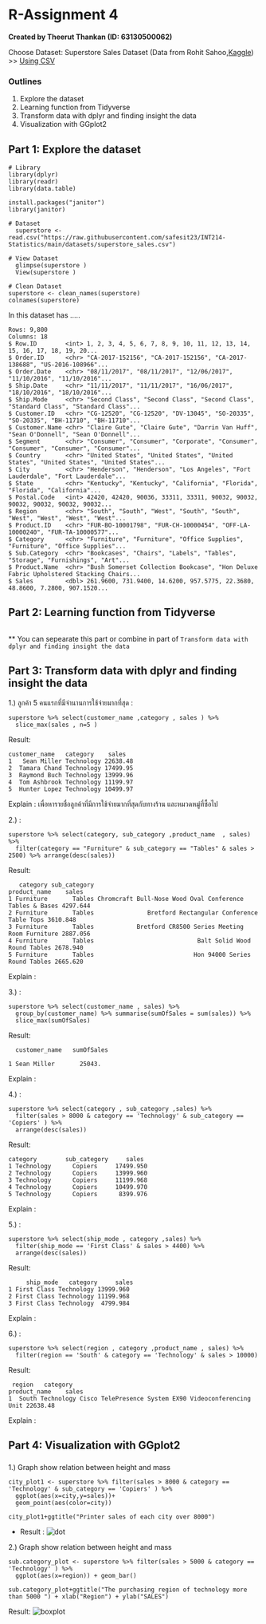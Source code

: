 # R-Assignment 4

**Created by Theerut Thankan (ID: 63130500062)**

Choose Dataset:
Superstore Sales Dataset (Data from Rohit Sahoo,[Kaggle](https://www.kaggle.com/rohitsahoo/sales-forecasting)) >> [Using CSV](https://raw.githubusercontent.com/safesit23/INT214-Statistics/main/datasets/superstore_sales.csv)


### Outlines
1. Explore the dataset
2. Learning function from Tidyverse
3. Transform data with dplyr and finding insight the data
4. Visualization with GGplot2

## Part 1: Explore the dataset

```
# Library
library(dplyr)
library(readr)
library(data.table)

install.packages("janitor")
library(janitor)

# Dataset
  superstore <- read.csv("https://raw.githubusercontent.com/safesit23/INT214-Statistics/main/datasets/superstore_sales.csv")
  
# View Dataset
  glimpse(superstore )
  View(superstore )
  
# Clean Dataset
superstore <- clean_names(superstore)
colnames(superstore)
```
In this dataset has .....
```
Rows: 9,800
Columns: 18
$ Row.ID        <int> 1, 2, 3, 4, 5, 6, 7, 8, 9, 10, 11, 12, 13, 14, 15, 16, 17, 18, 19, 20...
$ Order.ID      <chr> "CA-2017-152156", "CA-2017-152156", "CA-2017-138688", "US-2016-108966"...
$ Order.Date    <chr> "08/11/2017", "08/11/2017", "12/06/2017", "11/10/2016", "11/10/2016"...
$ Ship.Date     <chr> "11/11/2017", "11/11/2017", "16/06/2017", "18/10/2016", "18/10/2016"...
$ Ship.Mode     <chr> "Second Class", "Second Class", "Second Class", "Standard Class", "Standard Class"...
$ Customer.ID   <chr> "CG-12520", "CG-12520", "DV-13045", "SO-20335", "SO-20335", "BH-11710", "BH-11710"...
$ Customer.Name <chr> "Claire Gute", "Claire Gute", "Darrin Van Huff", "Sean O'Donnell", "Sean O'Donnell"...
$ Segment       <chr> "Consumer", "Consumer", "Corporate", "Consumer", "Consumer", "Consumer", "Consumer"...
$ Country       <chr> "United States", "United States", "United States", "United States", "United States"...
$ City          <chr> "Henderson", "Henderson", "Los Angeles", "Fort Lauderdale", "Fort Lauderdale"...
$ State         <chr> "Kentucky", "Kentucky", "California", "Florida", "Florida", "California"...
$ Postal.Code   <int> 42420, 42420, 90036, 33311, 33311, 90032, 90032, 90032, 90032, 90032, 90032...
$ Region        <chr> "South", "South", "West", "South", "South", "West", "West", "West", "West"...
$ Product.ID    <chr> "FUR-BO-10001798", "FUR-CH-10000454", "OFF-LA-10000240", "FUR-TA-10000577"...
$ Category      <chr> "Furniture", "Furniture", "Office Supplies", "Furniture", "Office Supplies"...
$ Sub.Category  <chr> "Bookcases", "Chairs", "Labels", "Tables", "Storage", "Furnishings", "Art"...
$ Product.Name  <chr> "Bush Somerset Collection Bookcase", "Hon Deluxe Fabric Upholstered Stacking Chairs...
$ Sales         <dbl> 261.9600, 731.9400, 14.6200, 957.5775, 22.3680, 48.8600, 7.2800, 907.1520...

```

## Part 2: Learning function from Tidyverse


```

```
** You can sepearate this part or combine in part of `Transform data with dplyr and finding insight the data`

## Part 3: Transform data with dplyr and finding insight the data

1.) ลูกค้า 5 คนแรกที่มีจำนานการใช้จ่ายมากที่สุด :

```
superstore %>% select(customer_name ,category , sales ) %>%
  slice_max(sales , n=5 )
```

Result:

```
customer_name   category    sales
1   Sean Miller Technology 22638.48
2  Tamara Chand Technology 17499.95
3  Raymond Buch Technology 13999.96
4  Tom Ashbrook Technology 11199.97
5  Hunter Lopez Technology 10499.97
```
Explain : เพื่อหารายชื่อลูกค้าที่มีการใช้จ่ายมากที่สุดกับทางร้าน และหมวดหมู่ที่ซื้อไป


2.) :

```
superstore %>% select(category, sub_category ,product_name  , sales) %>% 
  filter(category == "Furniture" & sub_category == "Tables" & sales > 2500) %>% arrange(desc(sales)) 
```

Result:

```
   category sub_category                                             product_name    sales
1 Furniture       Tables Chromcraft Bull-Nose Wood Oval Conference Tables & Bases 4297.644
2 Furniture       Tables               Bretford Rectangular Conference Table Tops 3610.848
3 Furniture       Tables            Bretford CR8500 Series Meeting Room Furniture 2887.056
4 Furniture       Tables                             Balt Solid Wood Round Tables 2678.940
5 Furniture       Tables                            Hon 94000 Series Round Tables 2665.620
```
Explain : 

3.) :

```
superstore %>% select(customer_name , sales) %>% 
  group_by(customer_name) %>% summarise(sumOfSales = sum(sales)) %>%
  slice_max(sumOfSales)
```

Result:

```
  customer_name   sumOfSales
                
1 Sean Miller       25043.
```
Explain : 

4.) :

```
superstore %>% select(category , sub_category ,sales) %>% 
  filter(sales > 8000 & category == 'Technology' & sub_category == 'Copiers' ) %>%
  arrange(desc(sales))
```

Result:

```
category        sub_category     sales
1 Technology      Copiers     17499.950
2 Technology      Copiers     13999.960
3 Technology      Copiers     11199.968
4 Technology      Copiers     10499.970
5 Technology      Copiers      8399.976
```
Explain : 

5.) :

```
superstore %>% select(ship_mode , category ,sales) %>% 
  filter(ship_mode == 'First Class' & sales > 4400) %>%
  arrange(desc(sales))
```

Result:

```
     ship_mode   category     sales
1 First Class Technology 13999.960
2 First Class Technology 11199.968
3 First Class Technology  4799.984
```
Explain : 

6.) :

```
superstore %>% select(region , category ,product_name , sales) %>% 
  filter(region == 'South' & category == 'Technology' & sales > 10000)
```

Result:

```
 region   category                                          product_name    sales
1  South Technology Cisco TelePresence System EX90 Videoconferencing Unit 22638.48
```
Explain : 


## Part 4: Visualization with GGplot2
### 
1.) Graph show relation between height and mass
```
city_plot1 <- superstore %>% filter(sales > 8000 & category == 'Technology' & sub_category == 'Copiers' ) %>% 
  ggplot(aes(x=city,y=sales))+
  geom_point(aes(color=city))

city_plot1+ggtitle("Printer sales of each city over 8000")
```
- Result : ![dot](https://github.com/sit-2021-int214/001-Spotify-Top/assignment/HW04_63130500062/dot.png)

 2.) Graph show relation between height and mass
```
sub.category_plot <- superstore %>% filter(sales > 5000 & category == 'Technology' ) %>% 
  ggplot(aes(x=region)) + geom_bar()

sub.category_plot+ggtitle("The purchasing region of technology more than 5000 ") + xlab("Region") + ylab("SALES")
```
Result: ![boxplot](https://github.com/sit-2021-int214/001-Spotify-Top/assignment/HW04_63130500062/boxplot.png)



